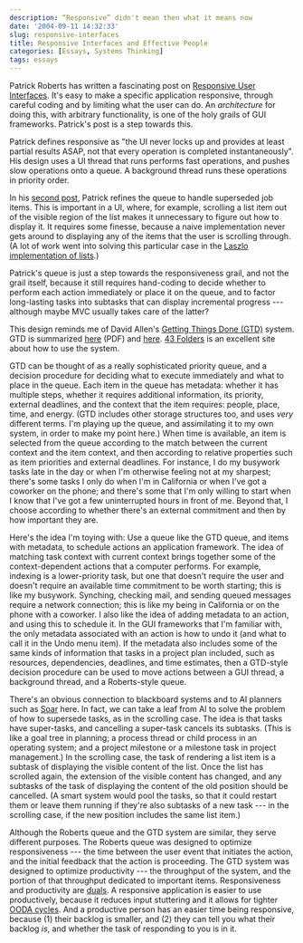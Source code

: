```yaml
---
description: “Responsive” didn't mean then what it means now
date: '2004-09-11 14:32:33'
slug: responsive-interfaces
title: Responsive Interfaces and Effective People
categories: [Essays, Systems Thinking]
tags: essays
---
```


Patrick Roberts has written a fascinating post on [Responsive User Interfaces](http://egofile.com/cgi-bin/blosxom.cgi/2004/08/23#wxtimers). It's easy to make a specific application responsive, through careful coding and by limiting what the user can do. An _architecture_ for doing this, with arbitrary functionality, is one of the holy grails of GUI frameworks. Patrick's post is a step towards this.

Patrick defines responsive as "the UI never locks up and provides at least partial results ASAP, not that every operation is completed instantaneously". His design uses a UI thread that runs performs fast operations, and pushes slow operations onto a queue. A background thread runs these operations in priority order.

In his [second post](http://egofile.com/cgi-bin/blosxom.cgi/2004/09/03#wxtimers2), Patrick refines the queue to handle superseded job items. This is important in a UI, where, for example, scrolling a list item out of the visible region of the list makes it unnecessary to figure out how to display it. It requires some finesse, because a naive implementation never gets around to displaying any of the items that the user is scrolling through. (A lot of work went into solving this particular case in the [Laszlo implementation of lists](http://laszlosystems.com/lps/docs/lzx-reference/index.html?lz-list.html).)

Patrick's queue is just a step towards the responsiveness grail, and not the grail itself, because it still requires hand-coding to decide whether to perform each action immediately or place it on the queue, and to factor long-lasting tasks into subtasks that can display incremental progress --- although maybe MVC usually takes care of the latter?

This design reminds me of David Allen's [Getting Things Done (GTD)](http://www.amazon.com/exec/obidos/ASIN/0142000280/ref=nosim/oliversteele-20) system. GTD is summarized [here](http://www.davidco.com/pdfs/gtd_workflow_advanced.pdf) (PDF) and [here](http://www.minezone.org/wiki/MVance/GettingThingsDone). [43 Folders](http://merlin.blogs.com/43folders/2004/09/getting_started.html) is an excellent site about how to use the system.

GTD can be thought of as a really sophisticated priority queue, and a decision procedure for deciding what to execute immediately and what to place in the queue. Each item in the queue has metadata: whether it has multiple steps, whether it requires additional information, its priority, external deadlines, and the context that the item requires: people, place, time, and energy. (GTD includes other storage structures too, and uses _very_ different terms. I'm playing up the queue, and assimilating it to my own system, in order to make my point here.) When time is available, an item is selected from the queue according to the match between the current context and the item context, and then according to relative properties such as item priorities and external deadlines. For instance, I do my busywork tasks late in the day or when I'm otherwise feeling not at my sharpest; there's some tasks I only do when I'm in California or when I've got a coworker on the phone; and there's some that I'm only willing to start when I know that I've got a few uninterrupted hours in front of me. Beyond that, I choose according to whether there's an external commitment and then by how important they are.

Here's the idea I'm toying with: Use a queue like the GTD queue, and items with metadata, to schedule actions an application framework. The idea of matching task context with current context brings together some of the context-dependent actions that a computer performs. For example, indexing is a lower-priority task, but one that doesn't require the user and doesn't require an available time commitment to be worth starting; this is like my busywork. Synching, checking mail, and sending queued messages require a network connection; this is like my being in California or on the phone with a coworker. I also like the idea of adding metadata to an action, and using this to schedule it. In the GUI frameworks that I'm familiar with, the only metadata associated with an action is how to undo it (and what to call it in the Undo menu item). If the metadata also includes some of the same kinds of information that tasks in a project plan included, such as resources, dependencies, deadlines, and time estimates, then a GTD-style decision procedure can be used to move actions between a GUI thread, a background thread, and a Roberts-style queue.

There's an obvious connection to blackboard systems and to AI planners such as [Soar](http://ai.eecs.umich.edu/cogarch3/Soar/Soar.html) here. In fact, we can take a leaf from AI to solve the problem of how to supersede tasks, as in the scrolling case. The idea is that tasks have super-tasks, and cancelling a super-task cancels its subtasks. (This is like a goal tree in planning; a process thread or child process in an operating system; and a project milestone or a milestone task in project management.) In the scrolling case, the task of rendering a list item is a subtask of displaying the visible content of the list. Once the list has scrolled again, the extension of the visible content has changed, and any subtasks of the task of displaying the content of the old position should be cancelled. (A smart system would pool the tasks, so that it could restart them or leave them running if they're also subtasks of a new task --- in the scrolling case, if the new position includes the same list item.)

Although the Roberts queue and the GTD system are similar, they serve different purposes. The Roberts queue was designed to optimize responsiveness --- the time between the user event that initiates the action, and the initial feedback that the action is proceeding. The GTD system was designed to optimize productivity --- the throughput of the system, and the portion of that throughput dedicated to important items. Responsiveness and productivity are [duals](http://en.wikipedia.org/wiki/Dual_%28category_theory%29). A responsive application is easier to use productively, because it reduces input stuttering and it allows for tighter [OODA cycles](/2003/07/the-other-oo). And a productive person has an easier time being responsive, because (1) their backlog is smaller, and (2) they can tell you what their backlog _is_, and whether the task of responding to you is in it.
